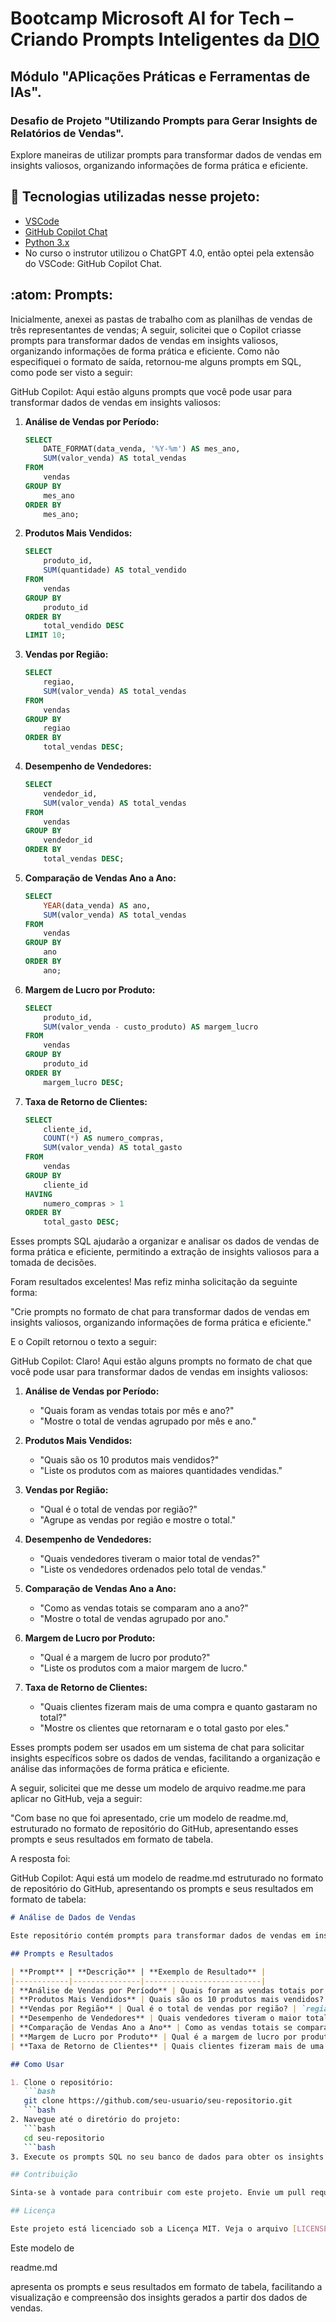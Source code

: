 # Bootcamp Microsoft AI for Tech – Criando Prompts Inteligentes da [DIO](https://dio.me)

## Módulo "APlicações Práticas e Ferramentas de IAs".

### Desafio de Projeto "Utilizando Prompts para Gerar Insights de Relatórios de Vendas".

Explore maneiras de utilizar prompts para transformar dados de vendas em insights valiosos, organizando informações de forma prática e eficiente.

## :abacus: Tecnologias utilizadas nesse projeto:

- [VSCode](https://code.visualstudio.com/Download)
- [GitHub Copilot Chat](https://marketplace.visualstudio.com/items?itemName=GitHub.copilot-chat)
- [Python 3.x](https://marketplace.visualstudio.com/items?itemName=ms-python.python)
- No curso o instrutor utilizou o ChatGPT 4.0, então optei pela extensão do VSCode: GitHub Copilot Chat.

## :atom: Prompts:

Inicialmente, anexei as pastas de trabalho com as planilhas de vendas de três representantes de vendas;
A seguir, solicitei que o Copilot criasse prompts para transformar dados de vendas em insights valiosos, organizando informações de forma prática e eficiente. 
Como não especifiquei o formato de saída, retornou-me alguns prompts em SQL, como pode ser visto a seguir:

GitHub Copilot: Aqui estão alguns prompts que você pode usar para transformar dados de vendas em insights valiosos:

1. **Análise de Vendas por Período:**
   ```sql
   SELECT 
       DATE_FORMAT(data_venda, '%Y-%m') AS mes_ano,
       SUM(valor_venda) AS total_vendas
   FROM 
       vendas
   GROUP BY 
       mes_ano
   ORDER BY 
       mes_ano;
   ```

2. **Produtos Mais Vendidos:**
   ```sql
   SELECT 
       produto_id,
       SUM(quantidade) AS total_vendido
   FROM 
       vendas
   GROUP BY 
       produto_id
   ORDER BY 
       total_vendido DESC
   LIMIT 10;
   ```

3. **Vendas por Região:**
   ```sql
   SELECT 
       regiao,
       SUM(valor_venda) AS total_vendas
   FROM 
       vendas
   GROUP BY 
       regiao
   ORDER BY 
       total_vendas DESC;
   ```

4. **Desempenho de Vendedores:**
   ```sql
   SELECT 
       vendedor_id,
       SUM(valor_venda) AS total_vendas
   FROM 
       vendas
   GROUP BY 
       vendedor_id
   ORDER BY 
       total_vendas DESC;
   ```

5. **Comparação de Vendas Ano a Ano:**
   ```sql
   SELECT 
       YEAR(data_venda) AS ano,
       SUM(valor_venda) AS total_vendas
   FROM 
       vendas
   GROUP BY 
       ano
   ORDER BY 
       ano;
   ```

6. **Margem de Lucro por Produto:**
   ```sql
   SELECT 
       produto_id,
       SUM(valor_venda - custo_produto) AS margem_lucro
   FROM 
       vendas
   GROUP BY 
       produto_id
   ORDER BY 
       margem_lucro DESC;
   ```

7. **Taxa de Retorno de Clientes:**
   ```sql
   SELECT 
       cliente_id,
       COUNT(*) AS numero_compras,
       SUM(valor_venda) AS total_gasto
   FROM 
       vendas
   GROUP BY 
       cliente_id
   HAVING 
       numero_compras > 1
   ORDER BY 
       total_gasto DESC;
   ```

Esses prompts SQL ajudarão a organizar e analisar os dados de vendas de forma prática e eficiente, permitindo a extração de insights valiosos para a tomada de decisões.

Foram resultados excelentes! Mas refiz minha solicitação da seguinte forma: 

"Crie prompts no formato de chat para transformar dados de vendas em insights valiosos, organizando informações de forma prática e eficiente."

E o Copilt retornou o texto a seguir:

GitHub Copilot: Claro! Aqui estão alguns prompts no formato de chat que você pode usar para transformar dados de vendas em insights valiosos:

1. **Análise de Vendas por Período:**
   - "Quais foram as vendas totais por mês e ano?"
   - "Mostre o total de vendas agrupado por mês e ano."

2. **Produtos Mais Vendidos:**
   - "Quais são os 10 produtos mais vendidos?"
   - "Liste os produtos com as maiores quantidades vendidas."

3. **Vendas por Região:**
   - "Qual é o total de vendas por região?"
   - "Agrupe as vendas por região e mostre o total."

4. **Desempenho de Vendedores:**
   - "Quais vendedores tiveram o maior total de vendas?"
   - "Liste os vendedores ordenados pelo total de vendas."

5. **Comparação de Vendas Ano a Ano:**
   - "Como as vendas totais se comparam ano a ano?"
   - "Mostre o total de vendas agrupado por ano."

6. **Margem de Lucro por Produto:**
   - "Qual é a margem de lucro por produto?"
   - "Liste os produtos com a maior margem de lucro."

7. **Taxa de Retorno de Clientes:**
   - "Quais clientes fizeram mais de uma compra e quanto gastaram no total?"
   - "Mostre os clientes que retornaram e o total gasto por eles."

Esses prompts podem ser usados em um sistema de chat para solicitar insights específicos sobre os dados de vendas, facilitando a organização e análise das informações de forma prática e eficiente.

A seguir, solicitei que me desse um modelo de arquivo readme.me para aplicar no GitHub, veja a seguir:

"Com base no que foi apresentado, crie um modelo de readme.md, estruturado no formato de repositório do GitHub, apresentando esses prompts e seus resultados em formato de tabela.

A resposta foi:

GitHub Copilot: Aqui está um modelo de readme.md estruturado no formato de repositório do GitHub, apresentando os prompts e seus resultados em formato de tabela:

```markdown
# Análise de Dados de Vendas

Este repositório contém prompts para transformar dados de vendas em insights valiosos, organizando informações de forma prática e eficiente.

## Prompts e Resultados

| **Prompt** | **Descrição** | **Exemplo de Resultado** |
|------------|---------------|--------------------------|
| **Análise de Vendas por Período** | Quais foram as vendas totais por mês e ano? | `mes_ano | total_vendas`<br>`2023-01 | 10000`<br>`2023-02 | 15000` |
| **Produtos Mais Vendidos** | Quais são os 10 produtos mais vendidos? | `produto_id | total_vendido`<br>`1 | 500`<br>`2 | 450` |
| **Vendas por Região** | Qual é o total de vendas por região? | `regiao | total_vendas`<br>`Norte | 20000`<br>`Sul | 18000` |
| **Desempenho de Vendedores** | Quais vendedores tiveram o maior total de vendas? | `vendedor_id | total_vendas`<br>`1 | 30000`<br>`2 | 25000` |
| **Comparação de Vendas Ano a Ano** | Como as vendas totais se comparam ano a ano? | `ano | total_vendas`<br>`2022 | 120000`<br>`2023 | 140000` |
| **Margem de Lucro por Produto** | Qual é a margem de lucro por produto? | `produto_id | margem_lucro`<br>`1 | 5000`<br>`2 | 4500` |
| **Taxa de Retorno de Clientes** | Quais clientes fizeram mais de uma compra e quanto gastaram no total? | `cliente_id | numero_compras | total_gasto`<br>`1 | 3 | 900`<br>`2 | 2 | 700` |

## Como Usar

1. Clone o repositório:
   ```bash
   git clone https://github.com/seu-usuario/seu-repositorio.git
   ```bash
2. Navegue até o diretório do projeto:
   ```bash
   cd seu-repositorio
   ```bash
3. Execute os prompts SQL no seu banco de dados para obter os insights desejados.

## Contribuição

Sinta-se à vontade para contribuir com este projeto. Envie um pull request com suas melhorias e sugestões.

## Licença

Este projeto está licenciado sob a Licença MIT. Veja o arquivo [LICENSE](LICENSE) para mais detalhes.
```

Este modelo de 

readme.md

 apresenta os prompts e seus resultados em formato de tabela, facilitando a visualização e compreensão dos insights gerados a partir dos dados de vendas.
